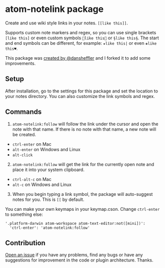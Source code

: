 # atom-notelink package

Create and use wiki style links in your notes. `[[like this]]`.

Supports custom note markers and regex, so you can use single brackets `[like this]` or even custom symbols `🔗like this🔗` or `§like this§`. The start and end symbols can be different, for example: `★like this|` or even `❀like this♥`.

This package was [created by @dansheffler](https://github.com/dansheffler/zettelkasten-wiki) and I forked it to add some improvements.

## Setup

After installation, go to the settings for this package and set the location to your notes directory. You can also customize the link symbols and regex.

## Commands

1. `atom-notelink:follow` will follow the link under the cursor and open the note with that name. If there is no note with that name, a new note will be created.
  * `ctrl-enter` on Mac
  * `alt-enter` on Windows and Linux
  * `alt-click`

2. `atom-notelink:follow` will get the link for the currently open note and place it into your system clipboard.
  * `ctrl-alt-c` on Mac
  * `alt-c` on Windows and Linux

3. When you begin typing a link symbol, the package will auto-suggest notes for you. This is `[[` by default.

You can make your own keymaps in your keymap.cson. Change `ctrl-enter` to something else:

```
'.platform-darwin atom-workspace atom-text-editor:not([mini])':
  'ctrl-enter': 'atom-notelink:follow'
```

## Contribution

[Open an issue](https://github.com/xHN35RQ/atom-notelink/issues) if you have any problems, find any bugs or have any suggestions for improvement in the code or plugin architecture. Thanks.
